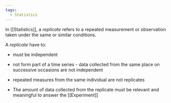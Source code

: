 ```yaml
---
tags:
  - Statistics
---
```

In [[Statistics]], a *replicate* refers to a repeated measurement or observation taken under the same or similar conditions.

A *replicate* have to:

- must be independent

- not form part of a time series - data collected from the same place on successive occasions are not independent

- repeated measures from the same individual are not replicates

- The amount of data collected from the replicate must be relevant and meaningful to answer the [[Experiment]]